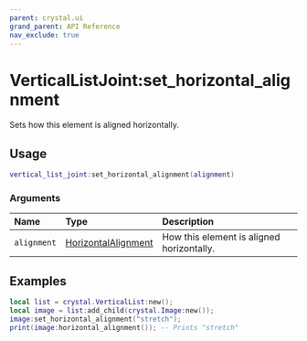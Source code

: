 ```yaml
---
parent: crystal.ui
grand_parent: API Reference
nav_exclude: true
---
```


# VerticalListJoint:set_horizontal_alignment

Sets how this element is aligned horizontally.

## Usage

```lua
vertical_list_joint:set_horizontal_alignment(alignment)
```

### Arguments

| Name        | Type                                                        | Description                               |
| :---------- | :---------------------------------------------------------- | :---------------------------------------- |
| `alignment` | [HorizontalAlignment](/crystal/api/ui/horizontal_alignment) | How this element is aligned horizontally. |

## Examples

```lua
local list = crystal.VerticalList:new();
local image = list:add_child(crystal.Image:new());
image:set_horizontal_alignment("stretch");
print(image:horizontal_alignment()); -- Prints "stretch"
```
